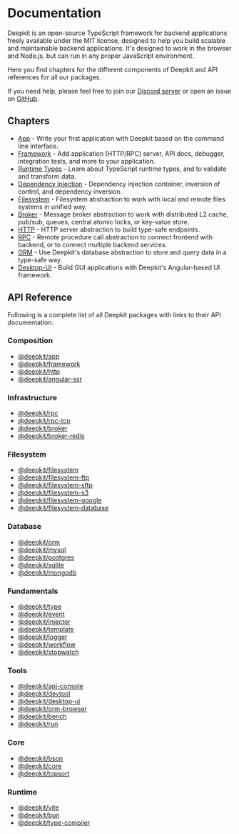 # Documentation

Deepkit is an open-source TypeScript framework for backend applications freely available under the MIT license, designed to help you build scalable and maintainable backend applications. It's designed to work in the browser and Node.js, but can run in any proper JavaScript environment.

Here you find chapters for the different components of Deepkit and API references for all our packages.

If you need help, please feel free to join our [Discord server](https://discord.com/invite/PtfVf7B8UU) or open an issue 
on [GitHub](https://github.com/deepkit/deepkit-framework).

## Chapters


- [App](/documentation/app.md) - Write your first application with Deepkit based on the command line interface.
- [Framework](/documentation/framework.md) - Add application (HTTP/RPC) server, API docs, debugger, integration tests, and more to your application.
- [Runtime Types](/documentation/runtime-types.md) - Learn about TypeScript runtime types, and to validate and transform data.
- [Dependency Injection](/documentation/dependency-injection.md) - Dependency injection container, inversion of control, and dependency inversion.
- [Filesystem](/documentation/filesystem.md) - Filesystem abstraction to work with local and remote files systems in unified way.
- [Broker](/documentation/broker.md) - Message broker abstraction to work with distributed L2 cache, pub/sub, queues, central atomic locks, or key-value store.
- [HTTP](/documentation/http.md) - HTTP server abstraction to build type-safe endpoints.
- [RPC](/documentation/rpc.md) - Remote procedure call abstraction to connect frontend with backend, or to connect multiple backend services.
- [ORM](/documentation/orm.md) - Use Deepkit's database abstraction to store and query data in a type-safe way.
- [Desktop-UI](/documentation/desktop-ui/getting-started) - Build GUI applications with Deepkit's Angular-based UI framework.

## API Reference

Following is a complete list of all Deepkit packages with links to their API documentation.

### Composition

- [@deepkit/app](/documentation/package/app.md)
- [@deepkit/framework](/documentation/package/framework.md)
- [@deepkit/http](/documentation/package/http.md)
- [@deepkit/angular-ssr](/documentation/package/angular-ssr.md)

### Infrastructure

- [@deepkit/rpc](/documentation/package/rpc.md)
- [@deepkit/rpc-tcp](/documentation/package/rpc-tcp.md)
- [@deepkit/broker](/documentation/package/broker.md)
- [@deepkit/broker-redis](/documentation/package/broker-redis.md)

### Filesystem

- [@deepkit/filesystem](/documentation/package/filesystem.md)
- [@deepkit/filesystem-ftp](/documentation/package/filesystem-ftp.md)
- [@deepkit/filesystem-sftp](/documentation/package/filesystem-sftp.md)
- [@deepkit/filesystem-s3](/documentation/package/filesystem-s3.md)
- [@deepkit/filesystem-google](/documentation/package/filesystem-google.md)
- [@deepkit/filesystem-database](/documentation/package/filesystem-database.md)

### Database

- [@deepkit/orm](/documentation/package/orm.md)
- [@deepkit/mysql](/documentation/package/mysql.md)
- [@deepkit/postgres](/documentation/package/postgres.md)
- [@deepkit/sqlite](/documentation/package/sqlite.md)
- [@deepkit/mongodb](/documentation/package/mongodb.md)

### Fundamentals

- [@deepkit/type](/documentation/package/type.md)
- [@deepkit/event](/documentation/package/event.md)
- [@deepkit/injector](/documentation/package/injector.md)
- [@deepkit/template](/documentation/package/template.md)
- [@deepkit/logger](/documentation/package/logger.md)
- [@deepkit/workflow](/documentation/package/workflow.md)
- [@deepkit/stopwatch](/documentation/package/stopwatch.md)

### Tools

- [@deepkit/api-console](/documentation/package/api-console.md)
- [@deepkit/devtool](/documentation/package/devtool.md)
- [@deepkit/desktop-ui](/documentation/package/desktop-ui.md)
- [@deepkit/orm-browser](/documentation/package/orm-browser.md)
- [@deepkit/bench](/documentation/package/bench.md)
- [@deepkit/run](/documentation/package/run.md)

### Core

- [@deepkit/bson](/documentation/package/bson.md)
- [@deepkit/core](/documentation/package/core.md)
- [@deepkit/topsort](/documentation/package/topsort.md)

### Runtime

- [@deepkit/vite](/documentation/package/vite.md)
- [@deepkit/bun](/documentation/package/bun.md)
- [@deepkit/type-compiler](/documentation/package/type-compiler.md)
